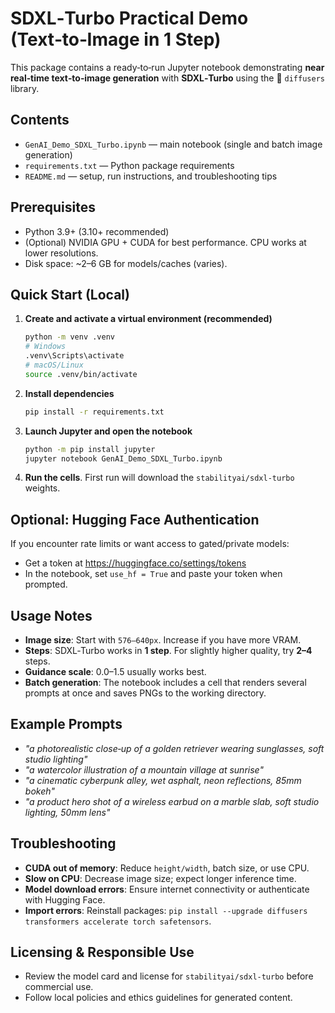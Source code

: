 
# SDXL‑Turbo Practical Demo (Text‑to‑Image in 1 Step)

This package contains a ready‑to‑run Jupyter notebook demonstrating **near real‑time text‑to‑image generation** with **SDXL‑Turbo** using the 🤗 `diffusers` library.

## Contents
- `GenAI_Demo_SDXL_Turbo.ipynb` — main notebook (single and batch image generation)
- `requirements.txt` — Python package requirements
- `README.md` — setup, run instructions, and troubleshooting tips

## Prerequisites
- Python 3.9+ (3.10+ recommended)
- (Optional) NVIDIA GPU + CUDA for best performance. CPU works at lower resolutions.
- Disk space: ~2–6 GB for models/caches (varies).

## Quick Start (Local)
1. **Create and activate a virtual environment (recommended)**
   ```bash
   python -m venv .venv
   # Windows
   .venv\Scripts\activate
   # macOS/Linux
   source .venv/bin/activate
   ```

2. **Install dependencies**
   ```bash
   pip install -r requirements.txt
   ```

3. **Launch Jupyter and open the notebook**
   ```bash
   python -m pip install jupyter
   jupyter notebook GenAI_Demo_SDXL_Turbo.ipynb
   ```

4. **Run the cells**. First run will download the `stabilityai/sdxl-turbo` weights.

## Optional: Hugging Face Authentication
If you encounter rate limits or want access to gated/private models:
- Get a token at https://huggingface.co/settings/tokens
- In the notebook, set `use_hf = True` and paste your token when prompted.

## Usage Notes
- **Image size**: Start with `576–640px`. Increase if you have more VRAM.
- **Steps**: SDXL‑Turbo works in **1 step**. For slightly higher quality, try **2–4** steps.
- **Guidance scale**: 0.0–1.5 usually works best.
- **Batch generation**: The notebook includes a cell that renders several prompts at once and saves PNGs to the working directory.

## Example Prompts
- *"a photorealistic close‑up of a golden retriever wearing sunglasses, soft studio lighting"*  
- *"a watercolor illustration of a mountain village at sunrise"*  
- *"a cinematic cyberpunk alley, wet asphalt, neon reflections, 85mm bokeh"*  
- *"a product hero shot of a wireless earbud on a marble slab, soft studio lighting, 50mm lens"*

## Troubleshooting
- **CUDA out of memory**: Reduce `height/width`, batch size, or use CPU.
- **Slow on CPU**: Decrease image size; expect longer inference time.
- **Model download errors**: Ensure internet connectivity or authenticate with Hugging Face.
- **Import errors**: Reinstall packages: `pip install --upgrade diffusers transformers accelerate torch safetensors`.

## Licensing & Responsible Use
- Review the model card and license for `stabilityai/sdxl-turbo` before commercial use.
- Follow local policies and ethics guidelines for generated content.
